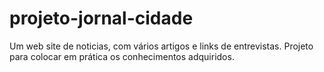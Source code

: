 # projeto-jornal-cidade
 Um web site de noticias, com vários artigos e links de entrevistas. Projeto para colocar em prática os conhecimentos adquiridos.
